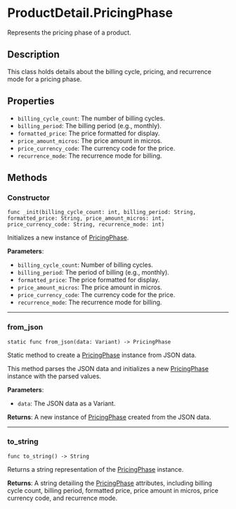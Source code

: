 # ProductDetail.PricingPhase

Represents the pricing phase of a product.

## Description

This class holds details about the billing cycle, pricing, and recurrence mode for a pricing phase.


## Properties

- `billing_cycle_count`: The number of billing cycles.
- `billing_period`: The billing period (e.g., monthly).
- `formatted_price`: The price formatted for display.
- `price_amount_micros`: The price amount in micros.
- `price_currency_code`: The currency code for the price.
- `recurrence_mode`: The recurrence mode for billing.

## Methods

### Constructor

```gdscript
func _init(billing_cycle_count: int, billing_period: String, formatted_price: String, price_amount_micros: int, price_currency_code: String, recurrence_mode: int)
```

Initializes a new instance of [PricingPhase](pricing-phase.md).

**Parameters**:

  - `billing_cycle_count`: Number of billing cycles.
  - `billing_period`: The period of billing (e.g., monthly).
  - `formatted_price`: The price formatted for display.
  - `price_amount_micros`: The price amount in micros.
  - `price_currency_code`: The currency code for the price.
  - `recurrence_mode`: The recurrence mode for billing.

---

### from_json

```gdscript
static func from_json(data: Variant) -> PricingPhase
```

Static method to create a [PricingPhase](pricing-phase.md) instance from JSON data.

This method parses the JSON data and initializes a new [PricingPhase](pricing-phase.md)
instance with the parsed values.

**Parameters**:

  - `data`: The JSON data as a Variant.

**Returns**: A new instance of [PricingPhase](pricing-phase.md) created from the JSON data.

---

### to_string

```gdscript
func to_string() -> String
```

Returns a string representation of the [PricingPhase](pricing-phase.md) instance.

**Returns**: A string detailing the [PricingPhase](pricing-phase.md) attributes, including billing cycle count, billing period, formatted price, price amount in micros, price currency code, and recurrence mode.
